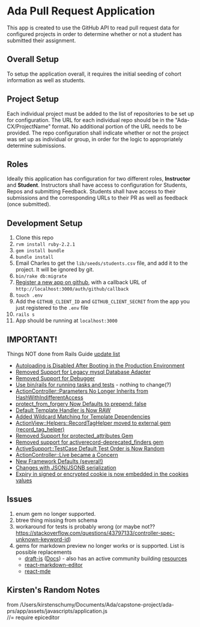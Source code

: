 # Ada Pull Request Application

This app is created to use the GitHub API to read pull request data for configured projects in order to determine whether or not a student has submitted their assignment.

## Overall Setup
To setup the application overall, it requires the initial seeding of cohort information as well as students.

## Project Setup
Each individual project must be added to the list of repositories to be set up for configuration. The URL for each individual repo should be in the "Ada-CX/ProjectName" format. No additional portion of the URL needs to be provided. The repo configuration shall indicate whether or not the project was set up as individual or group, in order for the logic to appropriately determine submissions.

## Roles
Ideally this application has configuration for two different roles, **Instructor** and **Student**. Instructors shall have access to configuration for Students, Repos and submitting Feedback. Students shall have access to their submissions and the corresponding URLs to their PR as well as feedback (once submitted).

## Development Setup

1. Clone this repo
1. `rvm install ruby-2.2.1`
1. `gem install bundle`
1. `bundle install`
1. Email Charles to get the `lib/seeds/students.csv` file, and add it to the project. It will be ignored by git.
1. `bin/rake db:migrate`
1. [Register a new app on github](https://github.com/settings/developers), with a callback URL of `http://localhost:3000/auth/github/callback`
1. `touch .env`
1. Add the `GITHUB_CLIENT_ID` and `GITHUB_CLIENT_SECRET` from the app you just registered to the `.env` file
1. `rails s`
1. App should be running at `localhost:3000`


## IMPORTANT!
Things NOT done from Rails Guide [update list](http://guides.rubyonrails.org)
- [Autoloading is Disabled After Booting in the Production Environment](http://guides.rubyonrails.org/upgrading_ruby_on_rails.html#autoloading-is-disabled-after-booting-in-the-production-environment)
- [Removed Support for Legacy mysql Database Adapter](http://guides.rubyonrails.org/upgrading_ruby_on_rails.html#removed-support-for-legacy-mysql-database-adapter)
- [Removed Support for Debugger](http://guides.rubyonrails.org/upgrading_ruby_on_rails.html#removed-support-for-debugger)
- [Use bin/rails for running tasks and tests](http://guides.rubyonrails.org/upgrading_ruby_on_rails.html#use-bin-rails-for-running-tasks-and-tests) - nothing to change(?)
- [ActionController::Parameters No Longer Inherits from HashWithIndifferentAccess](http://edgeguides.rubyonrails.org/upgrading_ruby_on_rails.html#actioncontroller-parameters-no-longer-inherits-from-hashwithindifferentaccess)
- [protect_from_forgery Now Defaults to prepend: false](http://edgeguides.rubyonrails.org/upgrading_ruby_on_rails.html#protect-from-forgery-now-defaults-to-prepend-false)
- [Default Template Handler is Now RAW](http://edgeguides.rubyonrails.org/upgrading_ruby_on_rails.html#default-template-handler-is-now-raw)
- [Added Wildcard Matching for Template Dependencies](http://edgeguides.rubyonrails.org/upgrading_ruby_on_rails.html#added-wildcard-matching-for-template-dependencies)
- [ActionView::Helpers::RecordTagHelper moved to external gem (record_tag_helper)](http://edgeguides.rubyonrails.org/upgrading_ruby_on_rails.html#actionview-helpers-recordtaghelper-moved-to-external-gem-record-tag-helper)
- [Removed Support for protected_attributes Gem](http://edgeguides.rubyonrails.org/upgrading_ruby_on_rails.html#removed-support-for-protected-attributes-gem)
- [Removed support for activerecord-deprecated_finders gem](http://edgeguides.rubyonrails.org/upgrading_ruby_on_rails.html#removed-support-for-activerecord-deprecated-finders-gem)
- [ActiveSupport::TestCase Default Test Order is Now Random](http://edgeguides.rubyonrails.org/upgrading_ruby_on_rails.html#activesupport-testcase-default-test-order-is-now-random)
- [ActionController::Live became a Concern](http://edgeguides.rubyonrails.org/upgrading_ruby_on_rails.html#actioncontroller-live-became-a-concern)
- [New Framework Defaults (several!)](http://edgeguides.rubyonrails.org/upgrading_ruby_on_rails.html#new-framework-defaults)
- [Changes with JSON/JSONB serialization](http://edgeguides.rubyonrails.org/upgrading_ruby_on_rails.html#changes-with-json-jsonb-serialization)
- [Expiry in signed or encrypted cookie is now embedded in the cookies values](http://guides.rubyonrails.org/upgrading_ruby_on_rails.html#expiry-in-signed-or-encrypted-cookie-is-now-embedded-in-the-cookies-values)

## Issues
1. enum gem no longer supported.
1. btree thing missing from schema
1. workaround for tests is probably wrong (or maybe not?? https://stackoverflow.com/questions/43797133/controller-spec-unknown-keyword-id)
1. gems for markdown preview no longer works or is supported. List is possible replacements
    - [draft-js](https://github.com/facebook/draft-js) ([Docs](https://draftjs.org/docs/getting-started.html)) - also has an active community building [resources](https://github.com/nikgraf/awesome-draft-js)
    - [react-markdown-editor](https://github.com/jrm2k6/react-markdown-editor)
    - [react-mde](https://github.com/andrerpena/react-mde)
    
## Kirsten's Random Notes
from /Users/kirstenschumy/Documents/Ada/capstone-project/ada-prs/app/assets/javascripts/application.js  
//= require epiceditor

